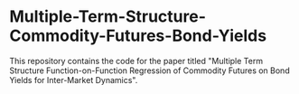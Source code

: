 # Multiple-Term-Structure-Commodity-Futures-Bond-Yields

This repository contains the code for the paper titled "Multiple Term Structure 
Function-on-Function Regression of Commodity Futures on Bond Yields for 
Inter-Market Dynamics".
